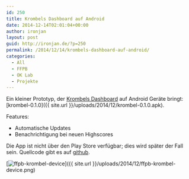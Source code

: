 ```yaml
---
id: 250
title: Krombels Dashboard auf Android
date: 2014-12-14T02:01:04+00:00
author: ironjan
layout: post
guid: http://ironjan.de/?p=250
permalink: /2014/12/14/krombels-dashboard-auf-android/
categories:
  - All
  - FFPB
  - OK Lab
  - Projekte
---
```

Ein kleiner Prototyp, der [Krombels Dashboard](http://dashing.krombel.de/stats "Krombels Dashboard") auf Android Geräte bringt: [krombel-0.1.0]({{ site.url }}/uploads/2014/12/krombel-0.1.0.apk).

Features:

  * Automatische Updates
  * Benachrichtigung bei neuen Highscores

Die App ist nicht über den Play Store verfügbar; dies wird später der Fall sein. Quellcode gibt es auf [github](https://github.com/codeforpb/ffpb-apps "github Projekte Sammlung").

[<img class="alignnone size-medium wp-image-261" src="/wp-content/uploads/2014/12/ffpb-krombel-device-239x400.png" alt="ffpb-krombel-device" width="239" height="400" srcset="/wp-content/uploads/2014/12/ffpb-krombel-device-239x400.png 239w, /wp-content/uploads/2014/12/ffpb-krombel-device-119x200.png 119w, /wp-content/uploads/2014/12/ffpb-krombel-device-613x1024.png 613w, /wp-content/uploads/2014/12/ffpb-krombel-device-624x1041.png 624w, /wp-content/uploads/2014/12/ffpb-krombel-device.png 1195w" sizes="(max-width: 239px) 100vw, 239px" />]({{ site.url }}/uploads/2014/12/ffpb-krombel-device.png)